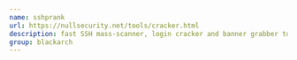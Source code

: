 ```yaml
---
name: sshprank
url: https://nullsecurity.net/tools/cracker.html
description: fast SSH mass-scanner, login cracker and banner grabber tool using the python-masscan and shodan module. URL : https://nullsecurity.net/tools/cracker.html Groups : blackarch blackarch-cracker blackarch-scanner blackarch-fingerprint
group: blackarch
---
```

